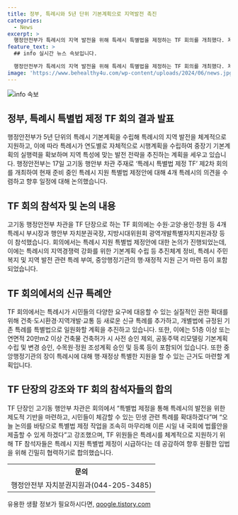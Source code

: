 ```yaml
---
title: 정부, 특례시와 5년 단위 기본계획으로 지역발전 촉진
categories:
  - News
excerpt: >
  행정안전부가 특례시의 지역 발전을 위해 특례시 특별법을 제정하는 TF 회의를 개최했다. 제정안에는 기본계획 수립, 지역 발전 및 주민 복지 지원 등이 포함되어 있으며, 특례시의 권한 확대와 중앙행정기관의 특별한 지원을 위한 근거도 마련될 예정이다. TF 단장은 제도적 기반을 강화하고 체감 가능한 특례를 확대할 것이라 강조했으며, TF 위원들은 특례시 지원 특별법 제정의 시급성을 공감하고 협력하기로 합의했다. (출처: 정책브리핑)
feature_text: >
  ## info 실시간 뉴스 속보입니다.

  행정안전부가 특례시의 지역 발전을 위해 특례시 특별법을 제정하는 TF 회의를 개최했다. 제정안에는 기본계획 수립, 지역 발전 및 주민 복지 지원 등이 포함되어 있으며, 특례시의 권한 확대와 중앙행정기관의 특별한 지원을 위한 근거도 마련될 예정이다. TF 단장은 제도적 기반을 강화하고 체감 가능한 특례를 확대할 것이라 강조했으며, TF 위원들은 특례시 지원 특별법 제정의 시급성을 공감하고 협력하기로 합의했다. (출처: 정책브리핑)
image: 'https://www.behealthy4u.com/wp-content/uploads/2024/06/news.jpg'
---
```


<p><img src="https://www.behealthy4u.com/wp-content/uploads/2024/06/news.jpg" alt="info 속보" /></p>

<h2>정부, 특례시 특별법 제정 TF 회의 결과 발표</h2>

<p data-ke-size="size16">행정안전부가 5년 단위의 특례시 기본계획을 수립해 특례시의 지역 발전을 체계적으로 지원하고, 이에 따라 특례시가 연도별로 자체적으로 시행계획을 수립하여 중장기 기본계획의 실행력을 확보하며 지역 특성에 맞는 발전 전략을 추진하는 계획을 세우고 있습니다. 행정안전부는 17일 고기동 행안부 차관 주재로 ‘특례시 특별법 제정 TF’ 제2차 회의를 개최하여 현재 준비 중인 특례시 지원 특별법 제정안에 대해 4개 특례시의 의견을 수렴하고 향후 일정에 대해 논의했습니다.</p>

<h2 data-ke-size="size26">TF 회의 참석자 및 논의 내용</h2>

<p data-ke-size="size16">고기동 행정안전부 차관을 TF 단장으로 하는 TF 회의에는 수원·고양·용인·창원 등 4개 특례시 부시장과 행안부 자치분권국장, 지방시대위원회 광역개발특별자치지원과장 등이 참석했습니다. 회의에서는 특례시 지원 특별법 제정안에 대한 논의가 진행되었는데, 이에는 특례시의 지역경쟁력 강화를 위한 기본계획 수립 등 추진체계 정비, 특례시 주민 복지 및 지역 발전 관련 특례 부여, 중앙행정기관의 행·재정적 지원 근거 마련 등이 포함되었습니다.</p>

<h2 data-ke-size="size26">TF 회의에서의 신규 특례안</h2>

<p data-ke-size="size16">TF 회의에서는 특례시가 시민들의 다양한 요구에 대응할 수 있는 실질적인 권한 확대를 위해 건축·도시환경·지역개발·교통 등 새로운 신규 특례를 추가하고, 개별법에 규정된 기존 특례를 특별법으로 일원화할 계획을 추진하고 있습니다. 또한, 이에는 51층 이상 또는 연면적 20만m2 이상 건축물 건축허가 시 사전 승인 제외, 공동주택 리모델링 기본계획 수립 및 변경 승인, 수목원·정원 조성계획 승인 및 등록 등이 포함되어 있습니다. 또한 중앙행정기관의 장이 특례시에 대해 행·재정상 특별한 지원을 할 수 있는 근거도 마련할 계획입니다.</p>

<h2 data-ke-size="size26">TF 단장의 강조와 TF 회의 참석자들의 합의</h2>

<p data-ke-size="size16">TF 단장인 고기동 행안부 차관은 회의에서 “특별법 제정을 통해 특례시의 발전을 위한 제도적 기반을 마련하고, 시민들이 체감할 수 있는 민생 관련 특례를 확대하겠다”며 “오늘 논의를 바탕으로 특별법 제정 작업을 조속히 마무리해 이른 시일 내 국회에 법률안을 제출할 수 있게 하겠다”고 강조했으며, TF 위원들은 특례시를 체계적으로 지원하기 위해 TF 참석자들은 특례시 지원 특별법 제정이 시급하다는 데 공감하여 향후 원활한 입법을 위해 긴밀히 협력하기로 합의했습니다.</p>

<table>
    <tr>
        <th style="text-align: center; height: 17px;"><b>문의</b></th>
    </tr>
    <tr>
        <td style="text-align: center; height: 17px;">행정안전부 자치분권지원과(044-205-3485)</td>
    </tr>
</table>

<p data-ke-size="size16"></p>
유용한 생활 정보가 필요하시다면, <a href="https://qoogle.tistory.com" rel="dofollow">qoogle.tistory.com</a>


